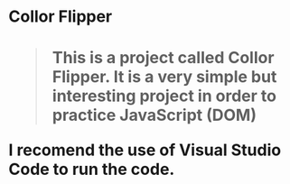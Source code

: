 <h1> Collor Flipper <h1>

>This is a project called Collor Flipper. It is a very simple but interesting project in order to practice JavaScript (DOM)

I recomend the use of Visual Studio Code to run the code.
